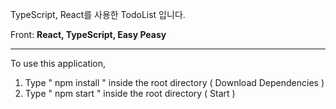 TypeScript, React를 사용한 TodoList 입니다. 

Front: **React, TypeScript, Easy Peasy** 

----------------------------------------

To use this application, 

1. Type  " npm install " inside the root directory  ( Download Dependencies ) 
2. Type " npm start " inside the root directory ( Start )
